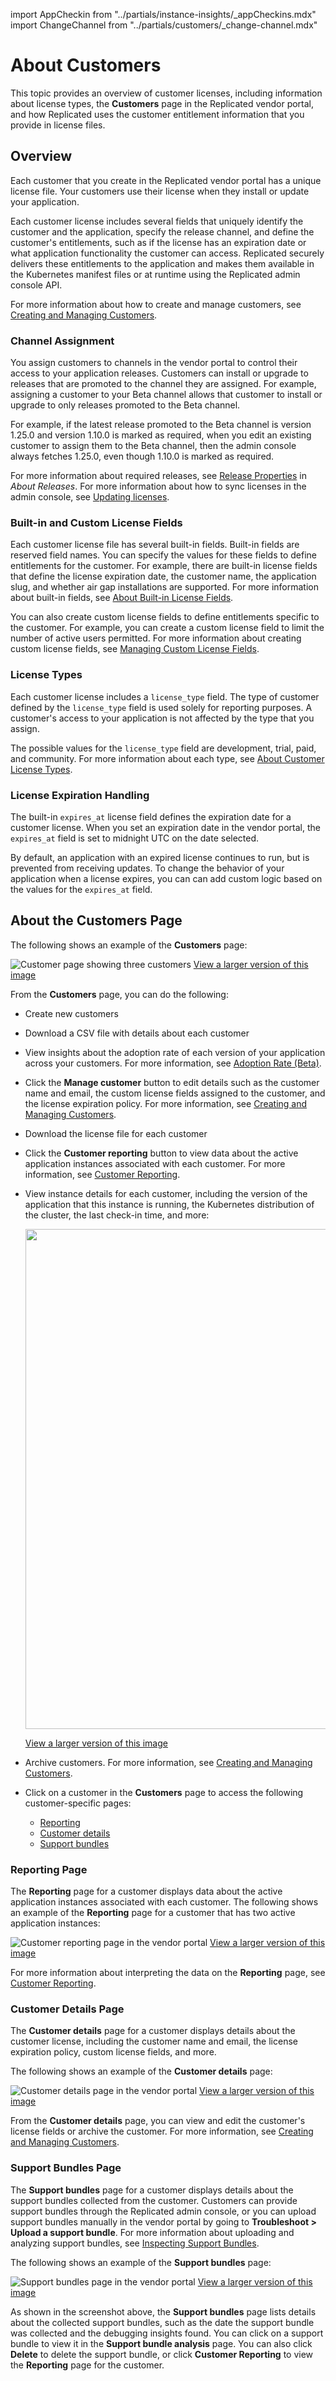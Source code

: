 import AppCheckin from "../partials/instance-insights/_appCheckins.mdx"
import ChangeChannel from "../partials/customers/_change-channel.mdx"

# About Customers

This topic provides an overview of customer licenses, including information about license types, the **Customers** page in the Replicated vendor portal, and how Replicated uses the customer entitlement information that you provide in license files.

## Overview

Each customer that you create in the Replicated vendor portal has a unique license file. Your customers use their license when they install or update your application.

Each customer license includes several fields that uniquely identify the customer and the application, specify the release channel, and define the customer's entitlements, such as if the license has an expiration date or what application functionality the customer can access. Replicated securely delivers these entitlements to the application and makes them available in the Kubernetes manifest files or at runtime using the Replicated admin console API.

For more information about how to create and manage customers, see [Creating and Managing Customers](releases-creating-customer).

### Channel Assignment

You assign customers to channels in the vendor portal to control their access to your application releases. Customers can install or upgrade to releases that are promoted to the channel they are assigned. For example, assigning a customer to your Beta channel allows that customer to install or upgrade to only releases promoted to the Beta channel.

<ChangeChannel/>

For example, if the latest release promoted to the Beta channel is version 1.25.0 and version 1.10.0 is marked as required, when you edit an existing customer to assign them to the Beta channel, then the admin console always fetches 1.25.0, even though 1.10.0 is marked as required.

For more information about required releases, see [Release Properties](releases-about#release-properties) in _About Releases_. For more information about how to sync licenses in the admin console, see [Updating licenses](/enterprise/updating-licenses).

### Built-in and Custom License Fields

Each customer license file has several built-in fields. Built-in fields are reserved field names. You can specify the values for these fields to define entitlements for the customer. For example, there are built-in license fields that define the license expiration date, the customer name, the application slug, and whether air gap installations are supported. For more information about built-in fields, see [About Built-in License Fields](licenses-using-builtin-fields).

You can also create custom license fields to define entitlements specific to the customer. For example, you can create a custom license field to limit the number of active users permitted. For more information about creating custom license fields, see [Managing Custom License Fields](licenses-adding-custom-fields).

### License Types

Each customer license includes a `license_type` field. The type of customer defined by the `license_type` field is used solely for reporting purposes. A customer's access to your application is not affected by the type that you assign.

The possible values for the `license_type` field are development, trial, paid, and community. For more information about each type, see [About Customer License Types](licenses-about-types).

### License Expiration Handling

The built-in `expires_at` license field defines the expiration date for a customer license. When you set an expiration date in the vendor portal, the `expires_at` field is set to midnight UTC on the date selected.

By default, an application with an expired license continues to run, but is prevented from receiving updates. To change the behavior of your application when a license expires, you can can add custom logic based on the values for the `expires_at` field.

## About the Customers Page

The following shows an example of the **Customers** page:

![Customer page showing three customers](/images/customers-page.png)
[View a larger version of this image](/images/customers-page.png)

From the **Customers** page, you can do the following:

* Create new customers

* Download a CSV file with details about each customer

* View insights about the adoption rate of each version of your application across your customers. For more information, see [Adoption Rate (Beta)](customer-adoption).

* Click the **Manage customer** button to edit details such as the customer name and email, the custom license fields assigned to the customer, and the license expiration policy. For more information, see [Creating and Managing Customers](releases-creating-customer).

* Download the license file for each customer

* Click the **Customer reporting** button to view data about the active application instances associated with each customer. For more information, see [Customer Reporting](customer-reporting).

* View instance details for each customer, including the version of the application that this instance is running, the Kubernetes distribution of the cluster, the last check-in time, and more:

  <img width="800px" src="/images/customer-reporting-details.png" />
  
  [View a larger version of this image](/images/customer-reporting-details.png)

* Archive customers.  For more information, see [Creating and Managing Customers](releases-creating-customer).

* Click on a customer in the **Customers** page to access the following customer-specific pages:
  * [Reporting](#reporting-page)
  * [Customer details](#customer-details-page)
  * [Support bundles](#support-bundles-page)

### Reporting Page

The **Reporting** page for a customer displays data about the active application instances associated with each customer. The following shows an example of the **Reporting** page for a customer that has two active application instances:

![Customer reporting page in the vendor portal](/images/customer-reporting-page.png)
[View a larger version of this image](/images/customer-reporting-page.png)

For more information about interpreting the data on the **Reporting** page, see [Customer Reporting](customer-reporting).

### Customer Details Page

The **Customer details** page for a customer displays details about the customer license, including the customer name and email, the license expiration policy, custom license fields, and more.

The following shows an example of the **Customer details** page:

![Customer details page in the vendor portal](/images/customer-details.png)
[View a larger version of this image](/images/customer-details.png)

From the **Customer details** page, you can view and edit the customer's license fields or archive the customer. For more information, see [Creating and Managing Customers](releases-creating-customer).

### Support Bundles Page

The **Support bundles** page for a customer displays details about the support bundles collected from the customer. Customers can provide support bundles through the Replicated admin console, or you can upload support bundles manually in the vendor portal by going to **Troubleshoot > Upload a support bundle**. For more information about uploading and analyzing support bundles, see [Inspecting Support Bundles](support-inspecting-support-bundles).

The following shows an example of the **Support bundles** page:

![Support bundles page in the vendor portal](/images/customer-support-bundles.png)
[View a larger version of this image](/images/customer-support-bundles.png)

As shown in the screenshot above, the **Support bundles** page lists details about the collected support bundles, such as the date the support bundle was collected and the debugging insights found. You can click on a support bundle to view it in the **Support bundle analysis** page. You can also click **Delete** to delete the support bundle, or click **Customer Reporting** to view the **Reporting** page for the customer.